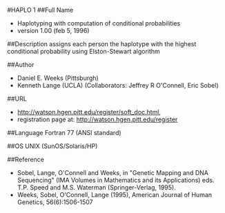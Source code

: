 #HAPLO 1
##Full Name
* Haplotyping with computation of conditional probabilities
* version 1.00 (feb 5, 1996)

##Description
assigns each person the haplotype with the highest conditional probability using Elston-Stewart algorithm

##Author
* Daniel E. Weeks (Pittsburgh)
* Kenneth Lange (UCLA) (Collaborators: Jeffrey R O'Connell, Eric Sobel)

##URL
* http://watson.hgen.pitt.edu/register/soft_doc.html,
* registration page at: http://watson.hgen.pitt.edu/register

##Language
Fortran 77 (ANSI standard)

##OS
UNIX (SunOS/Solaris/HP)

##Reference
* Sobel, Lange, O'Connell and Weeks, in "Genetic Mapping and DNA Sequencing" (IMA Volumes in Mathematics and its Applications) eds. T.P. Speed and M.S. Waterman (Springer-Verlag, 1995).
* Weeks, Sobel, O'Connell, Lange (1995), American Journal of Human Genetics, 56(6):1506-1507

